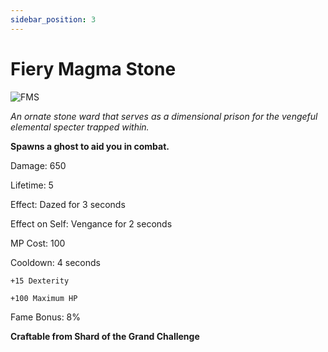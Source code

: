 ```yaml
---
sidebar_position: 3
---
```


# Fiery Magma Stone

![FMS](https://vwiki.valorserver.com/api/item/picture/fiery%20magma%20stone)

<i>An ornate stone ward that serves as a dimensional prison for the vengeful elemental specter trapped within.</i>

**Spawns a ghost to aid you in combat.**

Damage: 650

Lifetime: 5

Effect: Dazed for 3 seconds

Effect on Self: Vengance for 2 seconds

MP Cost: 100

Cooldown: 4 seconds

    +15 Dexterity
    
    +100 Maximum HP

Fame Bonus: 8%

**Craftable from Shard of the Grand Challenge**
